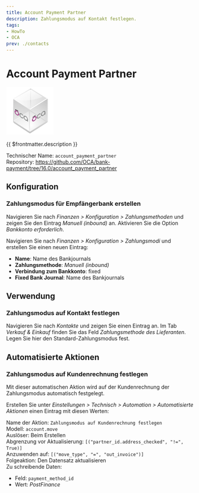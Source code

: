 ```yaml
---
title: Account Payment Partner
description: Zahlungsmodus auf Kontakt festlegen.
tags:
- HowTo
- OCA
prev: ./contacts
---
```

# Account Payment Partner
![icon_oca_app](attachments/icon_oca_app.png)

{{ $frontmatter.description }}

Technischer Name: `account_payment_partner`\
Repository: <https://github.com/OCA/bank-payment/tree/16.0/account_payment_partner>

## Konfiguration

### Zahlungsmodus für Empfängerbank erstellen

Navigieren Sie nach *Finanzen > Konfiguration > Zahlungsmethoden* und zeigen Sie den Eintrag *Manuell (inbound)* an. Aktivieren Sie die Option *Bankkonto erforderlich*.

Navigieren Sie nach *Finanzen > Konfiguration > Zahlungsmodi* und erstellen Sie einen neuen Eintrag:

* **Name**: Name des Bankjournals
* **Zahlungsmethode**: *Manuell (inbound)*
* **Verbindung zum Bankkonto**: fixed
* **Fixed Bank Journal**: Name des Bankjournals

## Verwendung

### Zahlungsmodus auf Kontakt festlegen

Navigieren Sie nach *Kontakte* und zeigen Sie einen Eintrag an. Im Tab *Verkauf & Einkauf* finden Sie das Feld *Zahlungsmethode des Lieferanten*. Legen Sie hier den Standard-Zahlungsmodus fest.

## Automatisierte Aktionen

### Zahlungsmodus auf Kundenrechnung festlegen

Mit dieser automatischen Aktion wird auf der Kundenrechnung der Zahlungsmodus automatisch festgelegt.

Erstellen Sie unter *Einstellungen > Technisch > Automation > Automatisierte Aktionen* einen Eintrag mit diesen Werten:

Name der Aktion: `Zahlungsmodus auf Kundenrechnung festlegen`\
Modell: `account.move`\
Auslöser: Beim Erstellen\
Abgrenzung vor Aktualisierung: `[("partner_id.address_checked", "!=", True)]`\
Anzuwenden auf: `[("move_type", "=", "out_invoice")]`\
Folgeaktion: Den Datensatz aktualisieren\
Zu schreibende Daten:
* Feld: `payment_method_id`
* Wert: *PostFinance*
